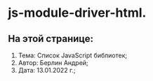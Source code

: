 # js-module-driver-html. 
## На этой странице:
1. Тема: Список JavaScript библиотек;
2. Автор: Берлин Андрей;
3. Дата: 13.01.2022 г.;


